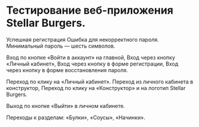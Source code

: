 # Тестирование веб-приложения Stellar Burgers.

Успешная регистрация
Ошибка для некорректного пароля. Минимальный пароль — шесть символов.

Вход по кнопке «Войти в аккаунт» на главной,
Вход через кнопку «Личный кабинет»,
Вход через кнопку в форме регистрации,
Вход через кнопку в форме восстановления пароля.

Переход по клику на «Личный кабинет».
Переход из личного кабинета в конструктор,
Переход по клику на «Конструктор» и на логотип Stellar Burgers.

Выход по кнопке «Выйти» в личном кабинете.

Переходы к разделам:
«Булки»,
«Соусы»,
«Начинки».
